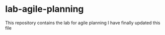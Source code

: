 # lab-agile-planning
This repository contains the lab for agile planning
I have finally updated this file
